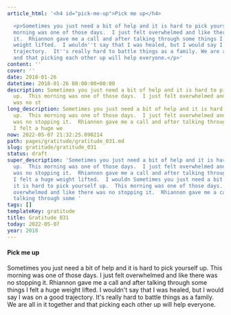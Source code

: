 ```yaml
---
article_html: '<h4 id="pick-me-up">Pick me up</h4>

  <p>Sometimes you just need a bit of help and it is hard to pick yourself up.  This
  morning was one of those days.  I just felt overwhelmed and like there was no stopping
  it.  Rhiannon gave me a call and after talking through some things I felt a huge
  weight lifted.  I wouldn''t say that I was healed, but I would say I was on a good
  trajectory.  It''s really hard to battle things as a family. We are all in it together
  and that picking each other up will help everyone.</p>'
content: ''
cover: ''
date: 2018-01-26
datetime: 2018-01-26 00:00:00+00:00
description: Sometimes you just need a bit of help and it is hard to pick yourself
  up.  This morning was one of those days.  I just felt overwhelmed and like there
  was no st
long_description: Sometimes you just need a bit of help and it is hard to pick yourself
  up.  This morning was one of those days.  I just felt overwhelmed and like there
  was no stopping it.  Rhiannon gave me a call and after talking through some things
  I felt a huge we
now: 2022-05-07 21:32:25.890214
path: pages/gratitude/gratitude_031.md
slug: gratitude/gratitude_031
status: draft
super_description: 'Sometimes you just need a bit of help and it is hard to pick yourself
  up.  This morning was one of those days.  I just felt overwhelmed and like there
  was no stopping it.  Rhiannon gave me a call and after talking through some things
  I felt a huge weight lifted.  I wouldn Sometimes you just need a bit of help and
  it is hard to pick yourself up.  This morning was one of those days.  I just felt
  overwhelmed and like there was no stopping it.  Rhiannon gave me a call and after
  talking through some '
tags: []
templateKey: gratitude
title: Gratitude 031
today: 2022-05-07
year: 2018
---
```


#### Pick me up

Sometimes you just need a bit of help and it is hard to pick yourself up.  This morning was one of those days.  I just felt overwhelmed and like there was no stopping it.  Rhiannon gave me a call and after talking through some things I felt a huge weight lifted.  I wouldn't say that I was healed, but I would say I was on a good trajectory.  It's really hard to battle things as a family. We are all in it together and that picking each other up will help everyone.